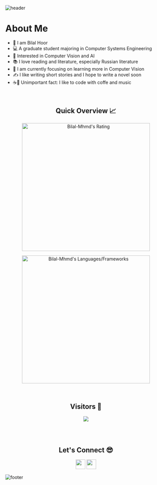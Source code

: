 ![header](https://capsule-render.vercel.app/api?type=waving&color=gradient&height=280&section=header&text=Hi%20there%20%F0%9F%91%8B&fontSize=90)
<h1>About Me</h1>
<ul>
 <li> 👋 I am Bilal Hoor</li>
 <li> 💻 A graduate student majoring in Computer Systems Engineering</li>
 <li> 🔭 Interested in Computer Vision and AI</li>
 <li> 📚 I love reading and literature, especially Russian literature</li>
 <li> 🌱 I am currently focusing on learning more in Computer Vision</li>
 <li> ✍ I like writing short stories and I hope to write a novel soon </li>
 <li> ☕🎼 Unimportant fact: I like to code with coffe and music</li>
</ul>
<br />

<h2 align="center">Quick Overview 📈</h2>
  
  <p align = "center">
 
</p>

<p align = "center">
  
  <img src = "https://github-readme-streak-stats.herokuapp.com?user=Bilal-Mhmd&count_private=true&theme=dracula&hide_border=true" alt = "Bilal-Mhmd's Rating" width = 400 >

</p>

<p align = "center">

 <img src = "https://github-readme-stats.vercel.app/api/top-langs?username=Bilal-Mhmd&show_icons=true&count_private=true&locale=en&layout=compact&langs_count=10&hide_border=true&bg_color=282A36&title_color=DD6387&text_color=fff&icon_color=fff" alt = "Bilal-Mhmd's Languages/Frameworks" width = 400 />
</p>


<br />
<h2 align="center">Visitors 👀</h2>
<div align="center" >
  <img src="https://profile-counter.glitch.me/Bilal-Mhmd/count.svg"></img>
</div>

<br /><br />
<h2 align="center">Let's Connect 😎</h2>
<p align="center">
  <a href = "mailto:bilalahoor@gmail.com"><img src = "https://img.shields.io/badge/Gmail-D14836?style=for-the-badge&logo=gmail&logoColor=white" height = 30></a>
  <a href = "https://www.linkedin.com/in/bilal-hoor-a76462142/"><img src = "https://img.shields.io/badge/LinkedIn-0077B5?style=for-the-badge&logo=linkedin&logoColor=white"     height = 30></a>
 
</p>


![footer](https://capsule-render.vercel.app/api?type=waving&color=gradient&height=150&section=footer)


<!--
**Bilal-Mhmd/Bilal-Mhmd** is a ✨ _special_ ✨ repository because its `README.md` (this file) appears on your GitHub profile.

Here are some ideas to get you started:

- 🔭 I’m currently working on ...
- 🌱 I’m currently learning ...
- 👯 I’m looking to collaborate on ...
- 🤔 I’m looking for help with ...
- 💬 Ask me about ...
- 📫 How to reach me: ...
- 😄 Pronouns: ...
- ⚡ Fun fact: ...
-->
